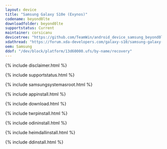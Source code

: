 ```yaml
---
layout: device
title: "Samsung Galaxy S10e (Exynos)"
codename: beyond0lte
downloadfolder: beyond0lte
supportstatus: Current
maintainer: corsicanu
devicetree: "https://github.com/TeamWin/android_device_samsung_beyond0lte"
xdathread: "https://forum.xda-developers.com/galaxy-s10/samsung-galaxy-s10--s10--s10-5g-cross-device-development-exynos/recovery-twrp-galaxy-s10-e-5g-exynos-t4180287"
oem: Samsung
ddof: "/dev/block/platform/13d60000.ufs/by-name/recovery"
---
```


{% include disclaimer.html %}

{% include supportstatus.html %}

{% include samsungsystemasroot.html %}

{% include appinstall.html %}

{% include download.html %}

{% include twrpinstall.html %}

{% include odininstall.html %}

{% include heimdallinstall.html %}

{% include ddinstall.html %}
